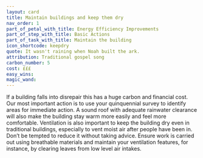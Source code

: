 ```yaml
---
layout: card
title: Maintain buildings and keep them dry
nav_order: 1
part_of_petal_with_title: Energy Efficiency Improvements
part_of_step_with_title: Basic Actions
part_of_task_with_title: Maintain the building
icon_shortcode: keepdry
quote: It wasn't raining when Noah built the ark.
attribution: Traditional gospel song
carbon_number: 5
cost: £££
easy_wins: 
magic_wand: 
---
```


<p>If a building falls into disrepair this has a huge carbon and financial cost. Our most important action is to use your quinquennial survey to identify areas for immediate action. A sound roof with adequate rainwater clearance will also make the building stay warm more easily and feel more comfortable. Ventilation is also important to keep the building dry even in traditional buildings, especially to vent moist air after people have been in. Don’t be tempted to reduce it without taking advice. Ensure work is carried out using breathable materials and maintain your ventilation features, for instance, by clearing leaves from low level air intakes.</p> 
